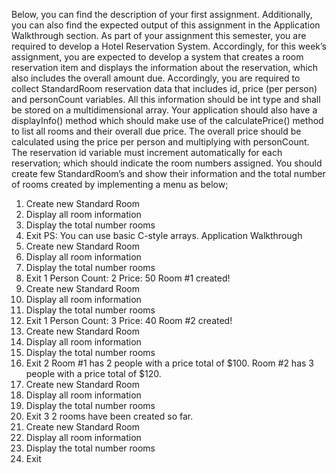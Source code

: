 Below, you can find the description of your first assignment. Additionally, you
can also find the expected output of this assignment in the Application
Walkthrough section.
As part of your assignment this semester, you are required to develop a Hotel
Reservation System. Accordingly, for this week’s assignment, you are expected
to develop a system that creates a room reservation item and displays the
information about the reservation, which also includes the overall amount due.
Accordingly, you are required to collect StandardRoom reservation data that
includes id, price (per person) and personCount variables. All this information
should be int type and shall be stored on a multidimensional array. Your
application should also have a displayInfo() method which should make use of
the calculatePrice() method to list all rooms and their overall due price. The
overall price should be calculated using the price per person and multiplying
with personCount.
The reservation id variable must increment automatically for each reservation;
which should indicate the room numbers assigned.
You should create few StandardRoom’s and show their information and the
total number of rooms created by implementing a menu as below;
1. Create new Standard Room
2. Display all room information
3. Display the total number rooms
0. Exit
PS: You can use basic C-style arrays.
Application Walkthrough
1. Create new Standard Room
2. Display all room information
3. Display the total number rooms
0. Exit
1
Person Count: 2
Price: 50
Room #1 created!
1. Create new Standard Room
2. Display all room information
3. Display the total number rooms
0. Exit
1
Person Count: 3
Price: 40
Room #2 created!
1. Create new Standard Room
2. Display all room information
3. Display the total number rooms
0. Exit
2
Room #1 has 2 people with a price total of $100.
Room #2 has 3 people with a price total of $120.
1. Create new Standard Room
2. Display all room information
3. Display the total number rooms
0. Exit
3
2 rooms have been created so far.
1. Create new Standard Room
2. Display all room information
3. Display the total number rooms
0. Exit

